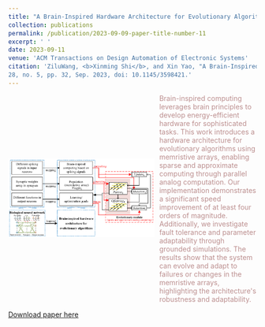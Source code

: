 ```yaml
---
title: "A Brain-Inspired Hardware Architecture for Evolutionary Algorithms Based on Memristive Arrays"
collection: publications
permalink: /publication/2023-09-09-paper-title-number-11
excerpt: ' '
date: 2023-09-11
venue: 'ACM Transactions on Design Automation of Electronic Systems'
citation: 'ZiluWang, <b>Xinming Shi</b>, and Xin Yao, "A Brain-Inspired Hardware Architecture for Evolutionary Algorithms Based on Memristive Arrays,"  <i>ACM Transactions on Design Automation of Electronic Systems</i>, vol.
28, no. 5, pp. 32, Sep. 2023, doi: 10.1145/3598421.'
---
```

<div style='display: flex; align-items: center;'>
  <div style='flex: 3;'>
    <img src='https://github.com/embeddedsky/xinmingshi.github.io/raw/master/images/paper11.png' alt="A Brain-Inspired Hardware Architecture for Evolutionary Algorithms Based on Memristive Arrays" style='width: 150%;'>
  </div>
  <div style='flex: 2; margin-left: 10px;'>
  <span style="color: rosybrown; text-align: justify;">Brain-inspired computing leverages brain principles to develop energy-efficient hardware for sophisticated tasks. This work introduces a hardware architecture for evolutionary algorithms using memristive arrays, enabling sparse and approximate computing through parallel analog computation. Our implementation demonstrates a significant speed improvement of at least four orders of magnitude. Additionally, we investigate fault tolerance and parameter adaptability through grounded simulations. The results show that the system can evolve and adapt to failures or changes in the memristive arrays, highlighting the architecture's robustness and adaptability.</span>
  </div>
</div>

[Download paper here](https://github.com/embeddedsky/xinmingshi.github.io/raw/master/files/paper11.pdf)

